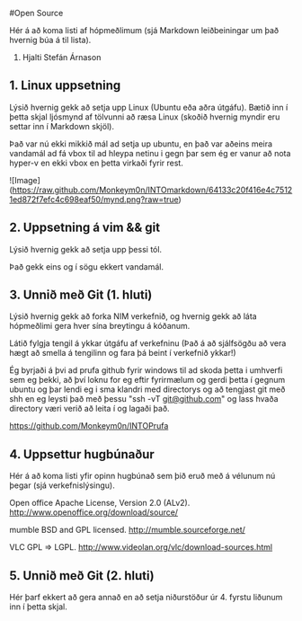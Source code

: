 #Open Source

Hér á að koma listi af hópmeðlimum (sjá Markdown leiðbeiningar um það hvernig búa á til lista).

<ol>
<li>Hjalti Stefán Árnason </li>
</ol>

## 1. Linux uppsetning

Lýsið hvernig gekk að setja upp Linux (Ubuntu eða aðra útgáfu). Bætið inn í þetta skjal ljósmynd af tölvunni að ræsa Linux (skoðið hvernig myndir eru settar inn í Markdown skjöl).


Það var nú ekki mikkið mál ad setja up ubuntu, en það var aðeins meira vandamál ad fá vbox til ad hleypa netinu i gegn þar sem ég er vanur að nota hyper-v en ekki vbox en þetta virkaði fyrir rest.

![Image] (https://raw.github.com/Monkeym0n/INTOmarkdown/64133c20f416e4c75121ed872f7efc4c698eaf50/mynd.png?raw=true)


## 2. Uppsetning á vim && git

Lýsið hvernig gekk að setja upp þessi tól.

Það gekk eins og í sögu ekkert vandamál.

## 3. Unnið með Git (1. hluti)

Lýsið hvernig gekk að forka NIM verkefnið, og hvernig gekk að láta hópmeðlimi gera hver sína breytingu á kóðanum.

Látið fylgja tengil á ykkar útgáfu af verkefninu (Það á að sjálfsögðu að vera hægt að smella á tengilinn og fara þá beint í verkefnið ykkar!)

Ég byrjaði á þvi ad prufa github fyrir windows til ad skoda þetta i umhverfi sem eg þekki, að því loknu for eg eftir fyrirmælum og gerdi þetta í gegnum ubuntu og þar lendi eg i sma klandri med directorys og að tengjast git með shh en eg leysti það með þessu "ssh -vT git@github.com" og lass hvaða directory væri verið að leita í og lagaði það.

<https://github.com/Monkeym0n/INTOPrufa>

## 4. Uppsettur hugbúnaður

Hér á að koma listi yfir opinn hugbúnað sem þið eruð með á vélunum nú þegar (sjá verkefnislýsingu).

Open office    Apache License, Version 2.0 (ALv2).  http://www.openoffice.org/download/source/

mumble 	       BSD and GPL licensed.                http://mumble.sourceforge.net/

VLC	               GPL => LGPL.     		                http://www.videolan.org/vlc/download-sources.html

## 5. Unnið með Git (2. hluti)

Hér þarf ekkert að gera annað en að setja niðurstöður úr 4. fyrstu liðunum inn í þetta skjal.
